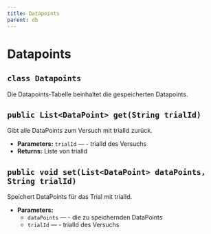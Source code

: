 ```yaml
---
title: Datapoints
parent: db
---
```


# Datapoints


## `class Datapoints`

Die Datapoints-Tabelle beinhaltet die gespeicherten Datapoints.

## `public List<DataPoint> get(String trialId)`

Gibt alle DataPoints zum Versuch mit trialId zurück.

 * **Parameters:** `trialId` — - trialId des Versuchs
 * **Returns:** Liste von trialId

## `public void set(List<DataPoint> dataPoints, String trialId)`

Speichert DataPoints für das Trial mit trialId.

 * **Parameters:**
   * `dataPoints` — - die zu speichernden DataPoints
   * `trialId` — - trialId des Versuchs
